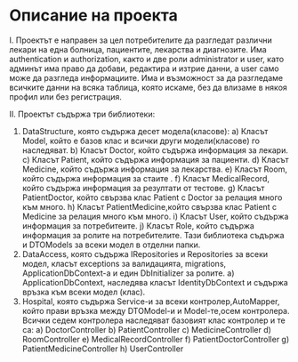 # Описание на проекта
I.	Проектът е направен за цел потребителите да разгледат различни лекари на една болница, пациентите, лекарства и диагнозите.
Има authentication и authorization, както и две роли administrator и user, като админът има право да добави, редактира и изтрие данни, а  user само може да разгледа информациите.
Има и възможност за да разгледаме всичките данни на всяка таблица, която искаме, без да влизаме в някоя профил или без регистрация.

II.	Проектът съдържа три библиотеки: 
1)	DataStructure, която съдържа десет модела(класове):
a)	Класът Model, който е базов клас и всички други модели(класове) го наследяват.
b)	Класът Doctor, който съдържа информация за лекари.
c)	Класът Patient, който съдържа информация за пациенти.
d)	Класът Medicine, който съдържа информация за лекарства.
e)	Класът Room, който съдържа информация за стаите .
f)	Класът MedicalRecord, който съдържа информация за резултати от тестове.
g)	Класът PatientDoctor, който свързва клас Patient с Doctor за релация много към много.
h)  Класът PatientMedicine,който свързва клас Patient с Medicine за релация много към много.
i)  Класът User, който съдържа информация за потребитеите.
j)  Класът Role, който съдържа информация за ролите на потребителите.
Тази библиотека съдържа и DTOModels за всеки модел в отделни папки.
2)	DataAccess, която съдържа IRepositories и Repositories за всеки модел, класът exceptions за валидацията, migrations, ApplicationDbContext-а и един DbInitializer за ролите.
a)	ApplicationDbContext, наследява класът IdentityDbContext и съдържа връзка към всеки модел (клас).
3)	Hospital, която съдържа Service-и за всеки контролер,AutoMapper, който прави връзка между DTOModel-и и Model-те,осем контролера. Всички седем контролера наследяват базовият клас контролер и те са:
a)	DoctorController
b)	PatientController
c)	MedicineController
d)	RoomController
e)	MedicalRecordController
f)	PatientDoctorController
g)	PatientMedicineController
h)	UserController
